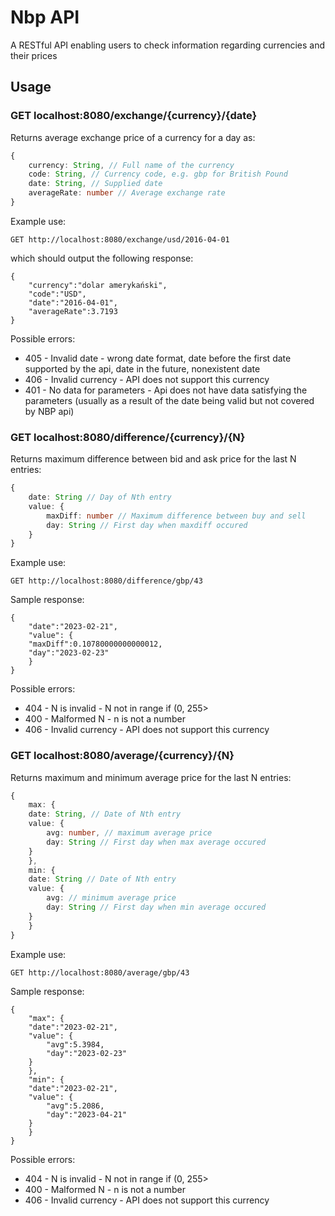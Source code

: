 # Nbp API

A RESTful API enabling users to check information regarding currencies and their prices

## Usage

### **GET localhost:8080/exchange/{currency}/{date}**

Returns average exchange price of a currency for a day as:

```ts
{
	currency: String, // Full name of the currency
	code: String, // Currency code, e.g. gbp for British Pound
	date: String, // Supplied date
	averageRate: number // Average exchange rate
}

```

Example use:
```
GET http://localhost:8080/exchange/usd/2016-04-01
```

which should output the following response:

```
{
    "currency":"dolar amerykański",
    "code":"USD",
    "date":"2016-04-01",
    "averageRate":3.7193
}
```
	
Possible errors:
* 405 - Invalid date - wrong date format, date before the first date supported by the api, date in the future, nonexistent date	
* 406 - Invalid currency - API does not support this currency		
* 401 - No data for parameters - Api does not have data satisfying the parameters (usually as a result of the date being valid but not covered by NBP api)	



### **GET localhost:8080/difference/{currency}/{N}**

Returns maximum difference between bid and ask price for the last N entries:

```ts
{
	date: String // Day of Nth entry
	value: {
		maxDiff: number // Maximum difference between buy and sell
		day: String // First day when maxdiff occured
	}
}

```

Example use:
```
GET http://localhost:8080/difference/gbp/43
```

Sample response:
```
{
    "date":"2023-02-21",
    "value": {
	"maxDiff":0.10780000000000012,
	"day":"2023-02-23"
    }
}
```

Possible errors:
* 404 - N is invalid - N not in range if (0, 255>
* 400 - Malformed N - n is not a number
* 406 - Invalid currency - API does not support this currency



### **GET localhost:8080/average/{currency}/{N}**

Returns maximum and minimum average price for the last N entries:

```ts
{
    max: {
	date: String, // Date of Nth entry
	value: {
	    avg: number, // maximum average price
	    day: String // First day when max average occured
	}
    },
    min: {
	date: String // Date of Nth entry
	value: {
	    avg: // minimum average price
	    day: String // First day when min average occured
	}
    }
}

```

Example use:
```
GET http://localhost:8080/average/gbp/43
```

Sample response:
```
{
    "max": {
	"date":"2023-02-21",
	"value": {
	    "avg":5.3984,
	    "day":"2023-02-23"
	}
    },
    "min": {
	"date":"2023-02-21",
	"value": {
	    "avg":5.2086,
	    "day":"2023-04-21"
	}
    }
}
```

Possible errors:
* 404 - N is invalid - N not in range if (0, 255>
* 400 - Malformed N - n is not a number
* 406 - Invalid currency - API does not support this currency
